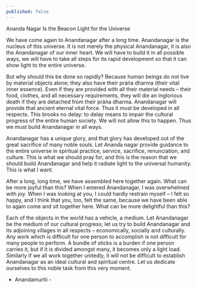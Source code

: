 ```yaml
---
published: false
---
```


Ananda Nagar Is the Beacon Light for the Universe

We have come again to Anandanagar after a long time. Anandanagar is the nucleus of this universe. It is not merely the physical Anandanagar, it is also the Anandanagar of our inner heart. We will have to build it in all possible ways, we will have to take all steps for its rapid development so that it can show light to the entire universe.

But why should this be done so rapidly? Because human beings do not live by material objects alone; they also have their práńa dharma (their vital inner essence). Even if they are provided with all their material needs – their food, clothes, and all necessary requirements, they will die an inglorious death if they are detached from their práńa dharma. Anandanagar will provide that ancient eternal vital force. Thus it must be developed in all respects. This brooks no delay: to delay means to impair the cultural progress of the entire human society. We will not allow this to happen. Thus we must build Anandanagar in all ways.

Anandanagar has a unique glory, and that glory has developed out of the great sacrifice of many noble souls. Let Ananda nagar provide guidance to the entire universe in spiritual practice, service, sacrifice, renunciation, and culture. This is what we should pray for, and this is the reason that we should build Anandanagar and help it radiate light to the universal humanity. This is what I want.

After a long, long time, we have assembled here together again. What can be more joyful than this? When I entered Anandanagar, I was overwhelmed with joy. When I was looking at you, I could hardly restrain myself – I felt so happy, and I think that you, too, felt the same, because we have been able to again come and sit together here. What can be more delightful than this?

Each of the objects in the world has a vehicle, a medium. Let Anandanagar be the medium of our cultural progress; let us try to build Anandanagar and its adjoining villages in all respects – economically, socially and culturally. Any work which is difficult for one person to accomplish is not difficult for many people to perform. A bundle of sticks is a burden if one person carries it, but if it is divided amongst many, it becomes only a light load. Similarly if we all work together unitedly, it will not be difficult to establish Anandanagar as an ideal cultural and spiritual centre. Let us dedicate ourselves to this noble task from this very moment.


- Anandamurtii -
